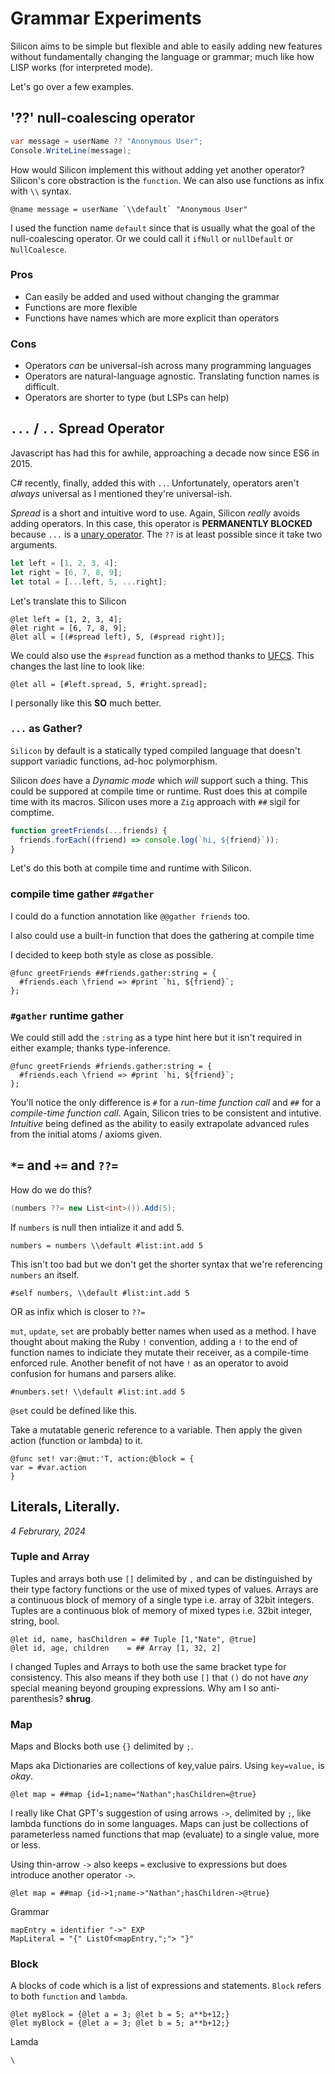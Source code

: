 # Grammar Experiments

Silicon aims to be simple but flexible and able to easily adding new features without fundamentally changing the language or grammar; much like how LISP works (for interpreted mode).

Let's go over a few examples.

## '??' null-coalescing operator

```csharp
var message = userName ?? "Anonymous User";
Console.WriteLine(message);
```

How would Silicon implement this without adding yet another operator? Silicon's core obstraction is the `function`. We can also use functions as infix with `\\` syntax.

```silicon
@name message = userName `\\default` "Anonymous User"
```

I used the function name `default` since that is usually what the goal of the null-coalescing operator. Or we could call it `ifNull` or `nullDefault` or `NullCoalesce`.

### Pros

- Can easily be added and used without changing the grammar
- Functions are more flexible
- Functions have names which are more explicit than operators

### Cons

- Operators _can_ be universal-ish across many programming languages
- Operators are natural-language agnostic. Translating function names is difficult.
- Operators are shorter to type (but LSPs can help)

## `...` / `..` Spread Operator

Javascript has had this for awhile, approaching a decade now since ES6 in 2015.

C# recently, finally, added this with `..`. Unfortunately, operators aren't _always_ universal as I mentioned they're universal-ish.

_Spread_ is a short and intuitive word to use. Again, Silicon _really_ avoids adding operators. In this case, this operator is **PERMANENTLY BLOCKED** because `...` is a [unary operator](https://en.wikipedia.org/wiki/Unary_operation). The `??` is at least possible since it take two arguments.

```javascript
let left = [1, 2, 3, 4];
let right = [6, 7, 8, 9];
let total = [...left, 5, ...right];
```

Let's translate this to Silicon

```silicon
@let left = [1, 2, 3, 4];
@let right = [6, 7, 8, 9];
@let all = [(#spread left), 5, (#spread right)];
```

We could also use the `#spread` function as a method thanks to [UFCS](https://en.wikipedia.org/wiki/Uniform_Function_Call_Syntax). This changes the last line to look like:

```silicon
@let all = [#left.spread, 5, #right.spread];
```

I personally like this **SO** much better.

### `...` as Gather?

`Silicon` by default is a statically typed compiled language that doesn't support variadic functions, ad-hoc polymorphism.

Silicon _does_ have a _Dynamic mode_ which _will_ support such a thing. This could be suppored at compile time or runtime. Rust does this at compile time with its macros. Silicon uses more a `Zig` approach with `##` sigil for comptime.

```javascript
function greetFriends(...friends) {
  friends.forEach((friend) => console.log(`hi, ${friend}`));
}
```

Let's do this both at compile time and runtime with Silicon.

### compile time gather `##gather`

I could do a function annotation like `@@gather friends` too.

I also could use a built-in function that does the gathering at compile time

I decided to keep both style as close as possible.

```silicon
@func greetFriends ##friends.gather:string = {
  #friends.each \friend => #print `hi, ${friend}`;
};
```

### `#gather` runtime gather

We could still add the `:string` as a type hint here but it isn't required in either example; thanks type-inference.

```
@func greetFriends #friends.gather:string = {
  #friends.each \friend => #print `hi, ${friend}`;
};
```

You'll notice the only difference is `#` for a _run-time function call_ and `##` for a _compile-time function call_. Again, Silicon tries to be consistent and intutive. _Intuitive_ being defined as the ability to easily extrapolate advanced rules from the initial atoms / axioms given.

## `*=` and `+=` and `??=`

How do we do this?

```csharp
(numbers ??= new List<int>()).Add(5);
```

If `numbers` is null then intialize it and add 5.

```silicon
numbers = numbers \\default #list:int.add 5
```

This isn't too bad but we don't get the shorter syntax that we're referencing `numbers` an itself.

```silicon
#self numbers, \\default #list:int.add 5
```

OR as infix which is closer to `??=`

`mut`, `update`, `set` are probably better names when used as a method. I have thought about making the Ruby `!` convention,
adding a `!` to the end of function names to indiciate they mutate their receiver, as a compile-time enforced rule. Another benefit of not have `!` as an operator to avoid confusion for humans and parsers alike.

```silicon
#numbers.set! \\default #list:int.add 5
```

`@set` could be defined like this.

Take a mutatable generic reference to a variable. Then apply the given action (function or lambda) to it.

```silicon
@func set! var:@mut:'T, action:@block = {
var = #var.action
}
```

## Literals, Literally.

_4 Februrary, 2024_

### Tuple and Array

Tuples and arrays both use `[]` delimited by `,` and can be distinguished by their type factory functions or the use of mixed types of values.
Arrays are a continuous block of memory of a single type i.e. array of 32bit integers.
Tuples are a continuous blok of memory of mixed types i.e. 32bit integer, string, bool.

```silicon
@let id, name, hasChildren = ## Tuple [1,"Nate", @true]
@let id, age, children    = ## Array [1, 32, 2]
```

I changed Tuples and Arrays to both use the same bracket type for consistency. This also means if they both use `[]` that `()` do not have _any_ special meaning
beyond grouping expressions. Why am I so anti-parenthesis? **shrug**.

### Map

Maps and Blocks both use `{}` delimited by `;`.

Maps aka Dictionaries are collections of key,value pairs.
Using `key=value,` is _okay_.

```silicon
@let map = ##map {id=1;name="Nathan";hasChildren=@true}
```

I really like Chat GPT's suggestion of using arrows `->`, delimited by `;`, like lambda functions do in some languages.
Maps can just be collections of parameterless named functions that map (evaluate) to a single value, more or less.

Using thin-arrow `->` also keeps `=` exclusive to expressions but does introduce another operator `->`.

```silicon
@let map = ##map {id->1;name->"Nathan";hasChildren->@true}
```

Grammar

```ohm
mapEntry = identifier "->" EXP
MapLiteral = "{" ListOf<mapEntry,";"> "}"
```

### Block

A blocks of code which is a list of expressions and statements. `Block` refers to both `function` and `lambda`.

```silicon
@let myBlock = {@let a = 3; @let b = 5; a**b+12;}
@let myBlock = {@let a = 3; @let b = 5; a**b+12;}
```

Lamda

```silicon
\
```
